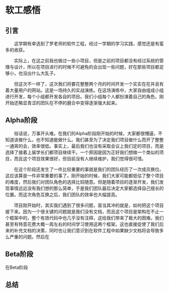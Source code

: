 # 软工感悟

## 引言

&emsp;&emsp;这学期有幸选到了罗老师的软件工程，经过一学期的学习实践，感觉还是有蛮多的收获。

&emsp;&emsp;实际上，在这之前我也做过一些小项目，但是之前的项目都没有经过系统的管理与设计，所以在项目进行的时候不可避免的会出现一些问题，好在那些项目都足够小，也没出什么大乱子。

&emsp;&emsp;但这次不一样了，这次我们将要花整整两个月的时间开发一个实实在在并且有着大量用户的网站。这是一场持久的实战演练。在这场演练中，大家自由组成小组进行开发，每个小组都开发各自的项目。我们小组每个人都扮演着自己的角色，刚开始还略显青涩的团队在不停的磨合中变得逐渐强大起来。

## Alpha阶段

&emsp;&emsp;俗话说，万事开头难。在我们的Alpha阶段刚开始的时候，大家都很懵逼，不知道该做什么，也不知道能做什么。我们甚至为了决定我们项目做什么而开了整整一通宵的会，效率很低。事实上，最后我们也没有采取会议上我们定的项目，而是选择了接着上届学长们都项目继续干。一个原因是因为正好我们想做一个类似的项目，而且这个项目效果很好，但目前没有人继续维护，我们觉得很可惜。

&emsp;&emsp;在这个阶段还发生了一件比较重要的事就是我们的团队经历了一次成员换位。这应该算是一件非常重要的事了。刚开始的时候，我们大家可能都低估了整个项目的难度，然后我们对团队角色的选择比较随意。但是随着项目的逐渐开发，我们发现事情远远没有我们想的那么简单，于是我们团队最后决定大家都选择自己擅长的位置。而这次角色互换之后，我们团队的效率也大幅提高。

&emsp;&emsp;项目刚开始时，其实我们遇到了很多问题，首当其冲的就是，如何把这个项目接下来。因为一个很关键的问题就是我们没有文档，而且这个项目是架构在不止一个框架中的，整个有效代码中也几乎没有注释，这给我们带来了极大的困难。我们甚至有特意花费大概一周左右的时间学习使用这两个框架。这也直接促使了我们后来的补充文档的决策，同时也让我们意识到在软件工程中如果缺少文档将会导致多么严重的问题。然后在

## Beta阶段

在Beta阶段

## 总结

